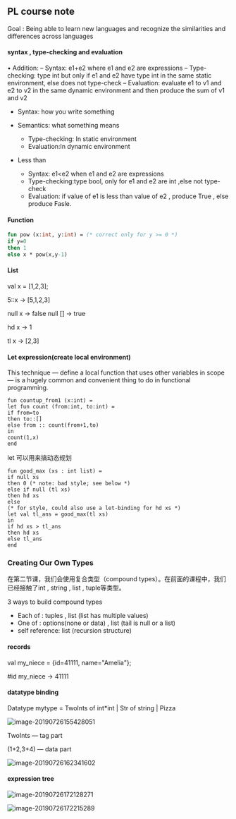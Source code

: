 ## PL course note



Goal : Being able to learn new languages and recognize the similarities and differences across languages

#### syntax , type-checking and evaluation

• Addition:
– Syntax: e1+e2 where e1 and e2 are expressions
– Type-checking: type int but only if e1 and e2 have type int in the same static environment, else
does not type-check
– Evaluation: evaluate e1 to v1 and e2 to v2 in the same dynamic environment and then produce
the sum of v1 and v2

- Syntax: how you write something
- Semantics: what something means
  - Type-checking: In static environment
  - Evaluation:In dynamic environment



- Less than
  - Syntax: e1<e2 when e1 and e2 are expressions
  - Type-checking:type bool, only for e1 and e2 are int ,else not type-check
  - Evaluation: if value of e1 is less than value of e2 , produce True , else produce Fasle.

#### Function

```sml
fun pow (x:int, y:int) = (* correct only for y >= 0 *)
if y=0
then 1
else x * pow(x,y-1)
```

#### List

val x = [1,2,3];

5::x    ->   [5,1,2,3]

null x   -> false   null [] -> true

hd x   -> 1

tl x -> [2,3]



#### Let expression(create local environment)

This technique — define a local function that uses other variables in scope — is a hugely common and
convenient thing to do in functional programming.

```
fun countup_from1 (x:int) =
let fun count (from:int, to:int) =
if from=to
then to::[]
else from :: count(from+1,to)
in
count(1,x)
end
```

let 可以用来搞动态规划

```
fun good_max (xs : int list) =
if null xs
then 0 (* note: bad style; see below *)
else if null (tl xs)
then hd xs
else
(* for style, could also use a let-binding for hd xs *)
let val tl_ans = good_max(tl xs)
in
if hd xs > tl_ans
then hd xs
else tl_ans
end
```

### Creating Our Own Types

在第二节课，我们会使用复合类型（compound types）。在前面的课程中，我们已经接触了int , string , list , tuple等类型。

3 ways to build compound types

- Each of :  tuples , list (list has multiple values)
- One of :  options(none or data) , list (tail is null or a list)
- self reference:  list (recursion structure)

#### records

val my_niece =  {id=41111, name="Amelia"};

\#id my_niece  -> 41111

#### datatype binding

Datatype mytype = TwoInts of int*int | Str of string | Pizza

![image-20190726155428051](http://ww2.sinaimg.cn/large/006tNc79gy1g5dan2trx0j313c0m8wi0.jpg)



TwoInts  —   tag part

(1+2,3+4) —  data part



![image-20190726162341602](http://ww1.sinaimg.cn/large/006tNc79gy1g5dbh9ux3oj312g0egdhn.jpg)



#### expression tree

![image-20190726172128271](http://ww1.sinaimg.cn/large/006tNc79gy1g5dd5b374tj30zy0pwqfn.jpg)

![image-20190726172215289](http://ww2.sinaimg.cn/large/006tNc79gy1g5dd64pj92j310o0kgaj4.jpg)